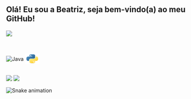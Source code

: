 ## Olá! Eu sou a Beatriz, seja bem-vindo(a) ao meu GitHub!  

<a href="https://github.com/biaProjects">
  <img height=200 align="center" src="https://github-readme-stats.vercel.app/api?username=biaProjects&theme=blueberry" />
</a>

##

<div style="display: inline_block"><br>          
  <img align="center" alt="Java" height="30" width="40" src="https://cdn.jsdelivr.net/gh/devicons/devicon@latest/icons/java/java-original.svg">
  <img align="center" alt="Python" height="30" width="40" src="https://raw.githubusercontent.com/devicons/devicon/master/icons/python/python-original.svg">
</div>

##

<div> 
  <a href="https://www.linkedin.com/in/bia-almeida-dev/" target="_blank"><img src="https://img.shields.io/badge/-LinkedIn-%230077B5?style=for-the-badge&logo=linkedin&logoColor=white" target="_blank"></a> 
  <a href = "mailto:bibia.almeida06@gmail.com"><img src="https://img.shields.io/badge/Gmail-D14836?style=for-the-badge&logo=gmail&logoColor=white" target="_blank"></a>
</div>

![Snake animation](https://github.com/biaProjects/biaProjects/bloob/output/github-contribution-grid-snake.svg)
